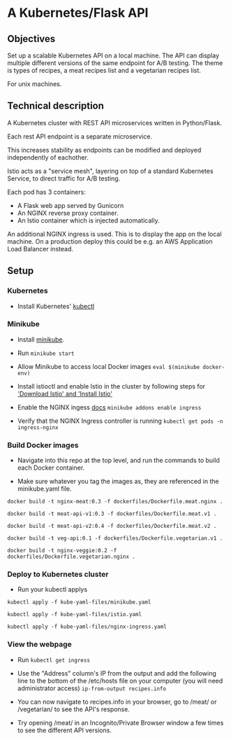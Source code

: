 # A Kubernetes/Flask API #

## Objectives ## 

Set up a scalable Kubernetes API on a local machine.
The API can display multiple different versions of the same endpoint for A/B testing.
The theme is types of recipes, a meat recipes list and a vegetarian recipes list.

For unix machines.


## Technical description ##

A Kubernetes cluster with REST API microservices written in Python/Flask.

Each rest API endpoint is a separate microservice.

This increases stability as endpoints can be modified and deployed independently of eachother.

Istio acts as a "service mesh", layering on top of a standard Kubernetes Service, to direct traffic for A/B testing.

Each pod has 3 containers:
- A Flask web app served by Gunicorn
- An NGINX reverse proxy container.
- An Istio container which is injected automatically.

An additional NGINX ingress is used. This is to display the app on the local machine.
On a production deploy this could be e.g. an AWS Application Load Balancer instead.


## Setup ##

### Kubernetes ###

- Install Kubernetes' [kubectl](https://kubernetes.io/docs/tasks/tools/install-kubectl-linux/)

### Minikube ###

- Install [minikube](https://minikube.sigs.k8s.io/docs/start/).

- Run `minikube start`

- Allow Minikube to access local Docker images 
`eval $(minikube docker-env)`

- Install istioctl and enable Istio in the cluster by following steps for ['Download Istio' and 'Install Istio'](https://istio.io/latest/docs/setup/getting-started/)

- Enable the NGINX ingess [docs](https://kubernetes.io/docs/tasks/access-application-cluster/ingress-minikube/)
`minikube addons enable ingress`

- Verify that the NGINX Ingress controller is running
`kubectl get pods -n ingress-nginx`

### Build Docker images ###

- Navigate into this repo at the top level, and run the commands to build each Docker container.

- Make sure whatever you tag the images as, they are referenced in the minikube.yaml file.

`docker build -t nginx-meat:0.3 -f dockerfiles/Dockerfile.meat.nginx .`

`docker build -t meat-api-v1:0.3 -f dockerfiles/Dockerfile.meat.v1 .`

`docker build -t meat-api-v2:0.4 -f dockerfiles/Dockerfile.meat.v2 .`

`docker build -t veg-api:0.1 -f dockerfiles/Dockerfile.vegetarian.v1 .`

`docker build -t nginx-veggie:0.2 -f dockerfiles/Dockerfile.vegetarian.nginx .`

### Deploy to Kubernetes cluster ###

- Run your kubectl applys

`kubectl apply -f kube-yaml-files/minikube.yaml`

`kubectl apply -f kube-yaml-files/istio.yaml`

`kubectl apply -f kube-yaml-files/nginx-ingress.yaml`

### View the webpage ###

- Run `kubectl get ingress`

- Use the "Address" column's IP from the output and add the following line to the bottom of the /etc/hosts file on your computer (you will need administrator access)
`ip-from-output recipes.info`

- You can now navigate to recipes.info in your browser, go to /meat/ or /vegetarian/ to see the API's response.

- Try opening /meat/ in an Incognito/Private Browser window a few times to see the different API versions.

